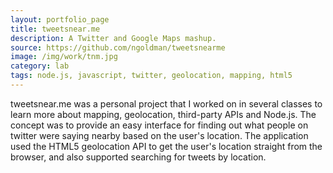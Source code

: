 ```yaml
---
layout: portfolio_page
title: tweetsnear.me
description: A Twitter and Google Maps mashup.
source: https://github.com/ngoldman/tweetsnearme
image: /img/work/tnm.jpg
category: lab
tags: node.js, javascript, twitter, geolocation, mapping, html5
---
```


tweetsnear.me was a personal project that I worked on in several classes to
learn more about mapping, geolocation, third-party APIs and Node.js. The
concept was to provide an easy interface for finding out what people on twitter
were saying nearby based on the user's location. The application used the HTML5
geolocation API to get the user's location straight from the browser, and also
supported searching for tweets by location.
